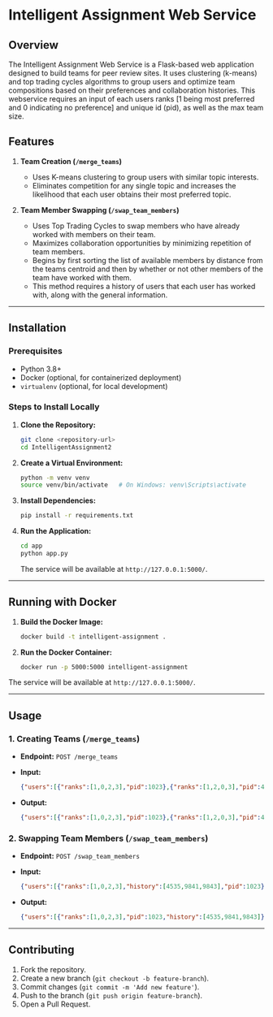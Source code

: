 # Intelligent Assignment Web Service

## Overview

The Intelligent Assignment Web Service is a Flask-based web application designed to build teams for peer review sites. It uses clustering (k-means) and top trading cycles algorithms to group users and optimize team compositions based on their preferences and collaboration histories. This webservice requires an input of each users ranks [1 being most preferred and 0 indicating no preference] and unique id (pid), as well as the max team size.

## Features

1. **Team Creation (`/merge_teams`)**
   - Uses K-means clustering to group users with similar topic interests.
   - Eliminates competition for any single topic and increases the likelihood that each user obtains their most preferred topic.

2. **Team Member Swapping (`/swap_team_members`)**
   - Uses Top Trading Cycles to swap members who have already worked with members on their team.
   - Maximizes collaboration opportunities by minimizing repetition of team members.
   - Begins by first sorting the list of available members by distance from the teams centroid and then by whether or not other members of the team have worked with them.
   - This method requires a history of users that each user has worked with, along with the general information.

---

## Installation

### Prerequisites

- Python 3.8+
- Docker (optional, for containerized deployment)
- `virtualenv` (optional, for local development)

### Steps to Install Locally

1. **Clone the Repository:**
   ```bash
   git clone <repository-url>
   cd IntelligentAssignment2
   ```

2. **Create a Virtual Environment:**
   ```bash
   python -m venv venv
   source venv/bin/activate   # On Windows: venv\Scripts\activate
   ```

3. **Install Dependencies:**
   ```bash
   pip install -r requirements.txt
   ```

4. **Run the Application:**
   ```bash
   cd app
   python app.py
   ```
   The service will be available at `http://127.0.0.1:5000/`.

---

## Running with Docker

1. **Build the Docker Image:**
   ```bash
   docker build -t intelligent-assignment .
   ```

2. **Run the Docker Container:**
   ```bash
   docker run -p 5000:5000 intelligent-assignment
   ```

The service will be available at `http://127.0.0.1:5000/`.

---

## Usage

### 1. Creating Teams (`/merge_teams`)

- **Endpoint:** `POST /merge_teams`

- **Input:**
  ```json
  {"users":[{"ranks":[1,0,2,3],"pid":1023},{"ranks":[1,2,0,3],"pid":4535},{"ranks":[0,2,3,1],"pid":1363},{"ranks":[2,1,0,3],"pid":9841}],"max_team_size":4}
  ```

- **Output:**
  ```json
  {"users":[{"ranks":[1,0,2,3],"pid":1023},{"ranks":[1,2,0,3],"pid":4535},{"ranks":[0,2,3,1],"pid":1363},{"ranks":[2,1,0,3],"pid":9841}],"max_team_size":4}
  ```

### 2. Swapping Team Members (`/swap_team_members`)

- **Endpoint:** `POST /swap_team_members`

- **Input:**
  ```json
  {"users":[{"ranks":[1,0,2,3],"history":[4535,9841,9843],"pid":1023},{"ranks":[1,2,0,3],"history":[1023,9843,8542],"pid":4535},{"ranks":[0,2,3,1],"history":[3649,9841,9843],"pid":1363},{"ranks":[2,1,0,3],"history":[1363,1023,3649],"pid":9841}],"teams":[[1023,2549],[4535,9843],[1363,1867,3649],[9841,8542,7521]]}
  ```

- **Output:**
  ```json
  {"users":[{"ranks":[1,0,2,3],"pid":1023,"history":[4535,9841,9843]},{"ranks":[1,2,0,3],"pid":4535,"history":[1023,9843,8542]},{"ranks":[0,2,3,1],"pid":1363,"history":[3649,9841,9843]},{"ranks":[2,1,0,3],"pid":9841,"history":[1363,1023,3649]}],"teams":[[9841,4535],[1023,1363]]}
  ```

---

## Contributing

1. Fork the repository.
2. Create a new branch (`git checkout -b feature-branch`).
3. Commit changes (`git commit -m 'Add new feature'`).
4. Push to the branch (`git push origin feature-branch`).
5. Open a Pull Request.